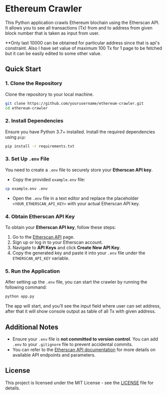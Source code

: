 # Ethereum Crawler

This Python application crawls Ethereum blochain using the Etherscan API. It allows you to see all transactions (Tx) from and to address from given block number that is taken as input from user.

**Only last 10000 can be obtained for particular address since that is api's constraint. Also I have set value of maximum 100 Tx for 1 page to be fetched but it can be easily edited to some other value.


## Quick Start

### 1. Clone the Repository

Clone the repository to your local machine.

```bash
git clone https://github.com/yourusername/ethereum-crawler.git
cd ethereum-crawler
```

### 2. Install Dependencies

Ensure you have Python 3.7+ installed. Install the required dependencies using `pip`:

```bash
pip install -r requirements.txt
```

### 3. Set Up `.env` File

You need to create a `.env` file to securely store your **Etherscan API key**.

- Copy the provided `example.env` file:

```bash
cp example.env .env
```

- Open the `.env` file in a text editor and replace the placeholder `<YOUR_ETHERSCAN_API_KEY>` with your actual Etherscan API key.

### 4. Obtain Etherscan API Key

To obtain your **Etherscan API key**, follow these steps:

1. Go to the [Etherscan API](https://etherscan.io/apis) page.
2. Sign up or log in to your Etherscan account.
3. Navigate to **API Keys** and click **Create New API Key**.
4. Copy the generated key and paste it into your `.env` file under the `ETHERSCAN_API_KEY` variable.

### 5. Run the Application

After setting up the `.env` file, you can start the crawler by running the following command:

```bash
python app.py
```

The app will start, and you’ll see the input field where user can set address, after that it will show console output as table of all Tx with given address.

## Additional Notes

- Ensure your `.env` file is **not committed to version control**. You can add `.env` to your `.gitignore` file to prevent accidental commits.
- You can refer to the [Etherscan API documentation](https://etherscan.io/apis) for more details on available API endpoints and parameters.
  
## License

This project is licensed under the MIT License - see the [LICENSE](LICENSE) file for details.
